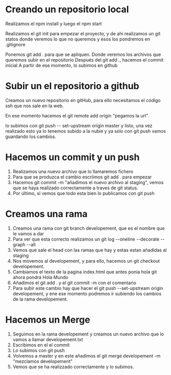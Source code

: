 # Creando un repositorio local
<p>Realizamos el npm install y luego el npm start</p>
<p>Realizamos el git init para empezar el proyecto, y de ahi realizamos un git statos donde veremos lo que no queremos y esos los pondremos en .gitignore
<p> Ponemos git add . para que se apliquen. Donde veremos los archivos que queremos subir en el repositorio
Después del git add ., hacemos el commit inicial
A partir de ese momento, lo subimos en github</p>

 # Subir un el repositorio a github
 <p> Creamos un nuevo repositorio en gitHub, para ello necesitamos el código ssh que nos sale en la web. <p>En ese momento hacemos el git remote add origin "pegamos la url".<p>lo subimos con git push -- set-upstream origin master y listo, una vez realizado esto ya lo tenemos subido a la nubie y ya solo con git push vamos guardando los cambios. </p>

 # Hacemos un commit y un push
 1. Realizamos una nuevo archivo que lo llamaremos fichero
 2. Para que se produzca el cambio escriimos git add . para empezar
 3. Hacemos git commit -m "añadimos el nuevo archivo al staging", vemos que se haya realizado correctamente a traves de git status.
 4. Por último, si vemos que todo esta bien lo publicamos con git push

 # Creamos una rama
 1. Creamos una rama con git branch developement, que es el nombre que le vamos a dar
 2. Para ver que esta correcto realizamos un git log --oneline --decorate --graph --all
 3. Vemos que sale el head con las ramas que hay y estas estan añadidas al staging
 4. Nos movemos al developement, y para ello, hacemos un git checkout developement.
 5. Cambiamos el texto de la pagina index.html que antes ponia hola git ahora pondrá Hola Mundo
 6. Añadimos el git add .  y el git commit -m con el comentario
 7. Para subir este cambio hay que hacer el git push --set-upstream origin developement, y ene ese momento podremos ir subiendo los cambios de la rama developement. 
 
 # Hacemos un Merge
 1. Seguimos en la rama developement y creamos un nuevo archivo que lo vamos a llamar developement.txt
 2. Escribimos en el el commit
 3. Lo subimos con git push
 4. Volvemos a master y en este añadimos el git merge developement -m "mezclamos developement"
 5. Vemos que se ha realizzado correctamente y lo subimos. 
